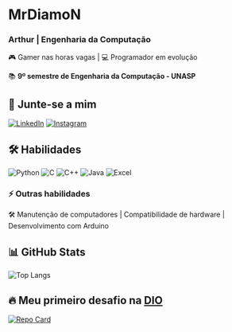 # MrDiamoN  

### Arthur | Engenharia da Computação  
🎮 Gamer nas horas vagas | 💻 Programador em evolução  

📚 **9º semestre de Engenharia da Computação - UNASP**  

## 🚀 Junte-se a mim  

[![LinkedIn](https://img.shields.io/badge/LinkedIn-1E3050?style=for-the-badge&logo=linkedin&logoColor=0A66C2)](https://www.linkedin.com/in/Arthur-sn/) 
[![Instagram](https://img.shields.io/badge/Instagram-1E3050?style=for-the-badge&logo=instagram&logoColor=E1306C)](https://www.instagram.com/sn_arth/)  

## 🛠️ Habilidades  

![Python](https://img.shields.io/badge/Python-1E3050?style=for-the-badge&logo=python&logoColor=3776AB)
![C](https://img.shields.io/badge/C-1E3050?style=for-the-badge&logo=c&logoColor=00599C)
![C++](https://img.shields.io/badge/C++-1E3050?style=for-the-badge&logo=c%2B%2B&logoColor=044F88)
![Java](https://img.shields.io/badge/Java-1E3050?style=for-the-badge&logo=java&logoColor=ED8B00)
![Excel](https://img.shields.io/badge/Excel-1E3050?style=for-the-badge&logo=microsoft-excel&logoColor=107C41)  

### ⚡ Outras habilidades  
🛠️ Manutenção de computadores | Compatibilidade de hardware | Desenvolvimento com Arduino  

## 📊 GitHub Stats  

![Top Langs](https://github-readme-stats-git-masterrstaa-rickstaa.vercel.app/api/top-langs/?username=MrDiamoN&layout=compact&bg_color=1E3050&border_color=4C566A&title_color=58A6FF&text_color=D8DEE9)  

## 🔥 Meu primeiro desafio na [DIO](https://web.dio.me/home)  

[![Repo Card](https://github-readme-stats.vercel.app/api/pin/?username=MrDiamoN&repo=dio-lab-open-source&bg_color=1E3050&border_color=4C566A&show_icons=true&icon_color=88C0D0&title_color=EBCB8B&text_color=D8DEE9)](https://github.com/MrDiamoN/dio-lab-open-source)  
